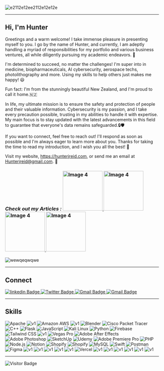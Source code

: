 
![e2112e12ee2112e12e12e](https://user-images.githubusercontent.com/62681404/231313733-e629ebf6-6317-4acd-92e9-341ec14868a3.png)

<hr>
<h2>Hi, I'm Hunter</h2>





Greetings and a warm welcome! I take immense pleasure in presenting myself to you. I go by the name of Hunter, and currently, I am adeptly handling a myriad of responsibilities for my portfolio and various business ventures, all while diligently pursuing my academic endeavors. 💪

I'm determined to succeed, no matter the challenges! I'm super into in medicine, biopharmaceuticals, AI cybersecurity, aerospace techs, photolithography and more. Using my skills to help others just makes me happy! 😃

Fun fact: I'm from the stunningly beautiful New Zealand, and I'm proud to call it home.🇳🇿

In life, my ultimate mission is to ensure the safety and protection of people and their valuable information. Cybersecurity is my passion, and I take every precaution possible, trusting in my abilities to handle it with expertise. My main focus is to stay updated with the latest advancements in this field to guarantee that everyone's data remains safeguarded.🔒🛡

If you want to connect, feel free to reach out! I'll respond as soon as possible and I'm always eager to learn more about you. Thanks for taking the time to read my introduction, and I wish you all the best! 🤝

Visit my website, https://hunterjreid.com, or send me an email at Hunterjreid@gmail.com. 🚀

<h3><i>Check out my Articles :</i>
<a href="https://docs.google.com/document/d/e/2PACX-1vTYdP7Cgc4NayFY9OAwCAF2E1BD1NalbtlTc5I8t65szWtccUrVEvDlzFYuRj2fcIncCm7zKKqRUT-t/pub">
<img src="https://github.com/hunterjreid/Hunterjreid/assets/62681404/06c8d375-8162-4e3f-a576-0ff17df13268" alt="Image 4" width="130px">
</a>
<a href="https://docs.google.com/document/d/e/2PACX-1vRDURL8whqOvqkI0q0mrZSLPZSO7PLHmFmApuD7qi1iic7fjw6Hiu7u_kjY2vwJJuDzCNEqF10nf6Km/pub">
<img src="https://github.com/hunterjreid/Hunterjreid/assets/62681404/43ca98f0-5160-4cb5-bfa0-8607e63fea6e" alt="Image 4" width="130px">
</a>
<a href="https://docs.google.com/document/d/e/2PACX-1vQYInY_A40zERykmlSEhosAMTDrYb4hLgCWo6haSaK8Z7BcOfjGVP10wrwx7VTt1qQYPFCvBzL7Eqs6/pub">
<img src="https://github.com/hunterjreid/Hunterjreid/assets/62681404/7454cd3a-c4b2-4b13-8f38-736098ab955e" alt="Image 4" width="130px">
</a>
<a href="https://docs.google.com/document/d/e/2PACX-1vQYInY_A40zERykmlSEhosAMTDrYb4hLgCWo6haSaK8Z7BcOfjGVP10wrwx7VTt1qQYPFCvBzL7Eqs6/pub">
<img src="https://github.com/hunterjreid/Hunterjreid/assets/62681404/0cb6f6d6-8a7c-4912-9378-239961634f0e" alt="Image 4" width="130px">
</a></h3>


![wewqeqwqwe](https://github.com/hunterjreid/hunterjreid/assets/62681404/3d988d89-0f06-4eac-a067-7fce5f1e8505)

<hr>
<h2>Connect</h2>
<div id="badges">
  <a href="https://www.linkedin.com/in/hunterjreid">
    <img src="https://img.shields.io/static/v1?style=for-the-badge&message=LinkedIn&color=0A66C2&logo=LinkedIn&logoColor=FFFFFF&label=" alt="linkedin Badge"/>
  </a>
  </a>
  <a href="https://twitter.com/hunterjreid">
    <img src="https://img.shields.io/static/v1?style=for-the-badge&message=Twitter&color=1DA1F2&logo=Twitter&logoColor=FFFFFF&label=" alt="Twitter Badge"/>
  </a>
  </a>
  <a href="https://mail.google.com/mail/u/0/?fs=1&to=hunterjreid@gmail.com&tf=cm">
    <img src="https://img.shields.io/static/v1?style=for-the-badge&message=Gmail&color=EA4335&logo=Gmail&logoColor=FFFFFF&label=" alt="Gmail Badge"/>
  </a>
    <a href="https://www.youtube.com/channel/UCgcva0g5iBWqKCR-nEFteVA">
    <img src="https://img.shields.io/static/v1?style=for-the-badge&message=YouTube&color=FF0000&logo=YouTube&logoColor=FFFFFF&label=" alt="Gmail Badge"/>
  </a>
</div>  


<hr>

<h2>Skills</h2>

![Apache](https://img.shields.io/static/v1?style=for-the-badge&message=Apache&color=D22128&logo=Apache&logoColor=FFFFFF&label=)
![v1](https://github.com/hunterjreid/hunterjreid/assets/62681404/4033fb6e-67e2-404c-8472-ecb5a4ba5bf4)
![Amazon AWS](https://img.shields.io/static/v1?style=for-the-badge&message=Amazon+AWS&color=232F3E&logo=Amazon+AWS&logoColor=FFFFFF&label=)
![v1](https://github.com/hunterjreid/hunterjreid/assets/62681404/161e7e08-0701-4eac-977c-85aec0645f30)
![Blender](https://img.shields.io/static/v1?style=for-the-badge&message=Blender&color=F5792A&logo=Blender&logoColor=FFFFFF&label=)
![Cisco Packet Tracer](https://img.shields.io/static/v1?style=for-the-badge&message=Cisco+Packet+Tracer&color=1BA0D7&logo=Cisco&logoColor=FFFFFF&label=)
![C++](https://img.shields.io/static/v1?style=for-the-badge&message=C%2B%2B&color=00599C&logo=C%2B%2B&logoColor=FFFFFF&label=)
![Flask](https://img.shields.io/static/v1?style=for-the-badge&message=Flask&color=000000&logo=Flask&logoColor=FFFFFF&label=)
![JavaScript](https://img.shields.io/static/v1?style=for-the-badge&message=JavaScript&color=222222&logo=JavaScript&logoColor=F7DF1E&label=)
![Kali Linux](https://img.shields.io/static/v1?style=for-the-badge&message=Kali+Linux&color=557C94&logo=Kali+Linux&logoColor=FFFFFF&label=)
![Python](https://img.shields.io/static/v1?style=for-the-badge&message=Python&color=3776AB&logo=Python&logoColor=FFFFFF&label=)
![Firebase](https://img.shields.io/static/v1?style=for-the-badge&message=Firebase&color=222222&logo=Firebase&logoColor=FFCA28&label=)
![Tailwind CSS](https://img.shields.io/static/v1?style=for-the-badge&message=Tailwind+CSS&color=222222&logo=Tailwind+CSS&logoColor=06B6D4&label=)
![v1](https://github.com/hunterjreid/hunterjreid/assets/62681404/3bd165ac-c9ab-4243-b70a-4eabfb94f64f)
![Vegas Pro](https://img.shields.io/static/v1?style=for-the-badge&message=Vegas+Pro&color=304CB2&logo=Sony&logoColor=FFFFFF&label=)
![Adobe After Effects](https://img.shields.io/static/v1?style=for-the-badge&message=Adobe+After+Effects&color=9999FF&logo=Adobe+After+Effects&logoColor=FFFFFF&label=)
![Adobe Photoshop](https://img.shields.io/static/v1?style=for-the-badge&message=Adobe+Photoshop&color=31A8FF&logo=Adobe+Photoshop&logoColor=FFFFFF&label=)
![SketchUp](https://img.shields.io/static/v1?style=for-the-badge&message=SketchUp&color=005F9E&logo=SketchUp&logoColor=FFFFFF&label=)
![Udemy](https://img.shields.io/static/v1?style=for-the-badge&message=Udemy&color=A435F0&logo=Udemy&logoColor=FFFFFF&label=)
![Adobe Premiere Pro](https://img.shields.io/static/v1?style=for-the-badge&message=Adobe+Premiere+Pro&color=9999FF&logo=Adobe+Premiere+Pro&logoColor=FFFFFF&label=)
![PHP](https://img.shields.io/static/v1?style=for-the-badge&message=PHP&color=777BB4&logo=PHP&logoColor=FFFFFF&label=)
![Node.js](https://img.shields.io/static/v1?style=for-the-badge&message=Node.js&color=339933&logo=Node.js&logoColor=FFFFFF&label=)
![Notion](https://img.shields.io/static/v1?style=for-the-badge&message=Notion&color=000000&logo=Notion&logoColor=FFFFFF&label=)
![Shopify](https://img.shields.io/static/v1?style=for-the-badge&message=Shopify&color=222222&logo=Shopify&logoColor=7AB55C&label=)
![Shopify](https://img.shields.io/static/v1?style=for-the-badge&message=WordPress&color=21759b&logo=WordPress&logoColor=FFFFFF&label=)
![MySQL](https://img.shields.io/static/v1?style=for-the-badge&message=MySQL&color=4479A1&logo=MySQL&logoColor=FFFFFF&label=)
![Swift](https://img.shields.io/static/v1?style=for-the-badge&message=Swift&color=F05138&logo=Swift&logoColor=FFFFFF&label=)
![Postman](https://img.shields.io/static/v1?style=for-the-badge&message=Postman&color=FF6C37&logo=Postman&logoColor=FFFFFF&label=)
![Figma](https://img.shields.io/static/v1?style=for-the-badge&message=Figma&color=F24E1E&logo=Figma&logoColor=FFFFFF&label=)
![v1](https://github.com/hunterjreid/hunterjreid/assets/62681404/05f51656-2c8e-49c6-942b-9111f028cd06)
![v1](https://github.com/hunterjreid/hunterjreid/assets/62681404/a456c51d-5feb-4486-a611-f5cc74bb7ac3)
![v1](https://github.com/hunterjreid/hunterjreid/assets/62681404/33753bb0-b754-49ea-b59d-387867b4c80a)
![v1](https://github.com/hunterjreid/hunterjreid/assets/62681404/2f6c451a-71d6-4040-b959-e9444922fb4b)
![v1](https://github.com/hunterjreid/hunterjreid/assets/62681404/5d12b5ba-1f7f-4f47-b57c-33dcf13c22a1)
![Vercel](https://img.shields.io/static/v1?style=for-the-badge&message=Vercel&color=000000&logo=Vercel&logoColor=FFFFFF&label=)
![v1](https://github.com/hunterjreid/hunterjreid/assets/62681404/b29af9e2-b750-4618-886b-c3398edb8f80)
![v1](https://github.com/hunterjreid/hunterjreid/assets/62681404/2c87c31a-d586-4803-9de2-959caec25324)
![v1](https://github.com/hunterjreid/hunterjreid/assets/62681404/9449f277-4acf-4a04-b459-8752c2581a84)
![v1](https://github.com/hunterjreid/hunterjreid/assets/62681404/9b3e13a5-19ef-4684-bc07-ea2911e3cc2f)
![v1](https://github.com/hunterjreid/hunterjreid/assets/62681404/15ac29c3-2294-48b5-bba0-b6e4fe6e6b15)
![v1](https://github.com/hunterjreid/hunterjreid/assets/62681404/3bd165ac-c9ab-4243-b70a-4eabfb94f64f)

<hr>




![Visitor Badge](https://visitor-badge.laobi.icu/badge?page_id=hunterjreid)




